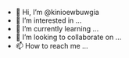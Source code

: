 - 👋 Hi, I’m @kinioewbuwgia
- 👀 I’m interested in ...
- 🌱 I’m currently learning ...
- 💞️ I’m looking to collaborate on ...
- 📫 How to reach me ...

<!---
kinioewbuwgia/kinioewbuwgia is a ✨ special ✨ repository because its `README.md` (this file) appears on your GitHub profile.
You can click the Preview link to take a look at your changes.
--->
